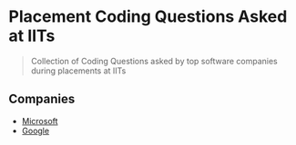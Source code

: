 # Placement Coding Questions Asked at IITs
> Collection of Coding Questions asked by top software companies during placements at IITs

## Companies

- [Microsoft](https://github.com/mrsac7/placement-resources/tree/main/Microsoft)
- [Google](https://github.com/mrsac7/placement-resources/tree/main/Google)